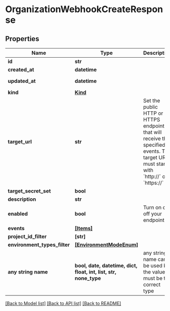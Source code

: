 # OrganizationWebhookCreateResponse


## Properties
Name | Type | Description | Notes
------------ | ------------- | ------------- | -------------
**id** | **str** |  | [readonly] 
**created_at** | **datetime** |  | [readonly] 
**updated_at** | **datetime** |  | [optional] [readonly] 
**kind** | [**Kind**](Kind.md) |  | [optional] 
**target_url** | **str** | Set the public HTTP or HTTPS endpoint that will receive the specified events. The target URL must starts with &#x60;http://&#x60; or &#x60;https://&#x60;  | [optional] 
**target_secret_set** | **bool** |  | [optional] 
**description** | **str** |  | [optional] 
**enabled** | **bool** | Turn on or off your endpoint. | [optional] 
**events** | [**[Items]**](Items.md) |  | [optional] 
**project_id_filter** | **[str]** |  | [optional] 
**environment_types_filter** | [**[EnvironmentModeEnum]**](EnvironmentModeEnum.md) |  | [optional] 
**any string name** | **bool, date, datetime, dict, float, int, list, str, none_type** | any string name can be used but the value must be the correct type | [optional]

[[Back to Model list]](../README.md#documentation-for-models) [[Back to API list]](../README.md#documentation-for-api-endpoints) [[Back to README]](../README.md)


